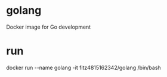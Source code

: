 # golang
Docker image for Go development

# run 
docker run --name golang -it fitz4815162342/golang /bin/bash
